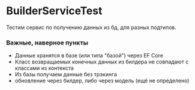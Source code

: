# BuilderServiceTest

Тестим сервис по получению данных из бд, для разных подтипов.
### Важные, наверное пункты
* Данные хранятся в базе (или типа "базой") через EF Core
* Класс возвращаемых конечных данных из билдера не совпадают с классами из контекста 
* Из базы получаем данные без трэкинга
* обновление через билдер, либо через модель (ещё не определено)
